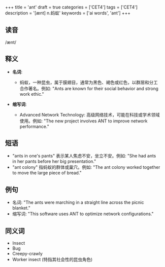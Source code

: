 +++
title = 'ant'
draft = true
categories = ['CET4']
tags = ['CET4']
description = '[ænt] n.蚂蚁'
keywords = ['ai words', 'ant']
+++

## 读音
/ænt/

## 释义
- **名词**:
  - 蚂蚁，一种昆虫，属于膜翅目，通常为黑色、褐色或红色，以群居和分工合作著名。例如: "Ants are known for their social behavior and strong work ethic."
  
- **缩写词**:
  - Advanced Network Technology: 高级网络技术，可能在科技或学术领域使用。例如: "The new project involves ANT to improve network performance."

## 短语
- "ants in one's pants" 表示某人焦虑不安，坐立不安。例如: "She had ants in her pants before her big presentation."
- "ant colony" 指蚂蚁的群体或巢穴。例如: "The ant colony worked together to move the large piece of bread."

## 例句
- 名词: "The ants were marching in a straight line across the picnic blanket."
- 缩写词: "This software uses ANT to optimize network configurations."

## 同义词
- Insect
- Bug
- Creepy-crawly
- Worker insect (特指其社会性的昆虫角色)
